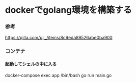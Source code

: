 # dockerでgolang環境を構築する

### 参考
https://qiita.com/uji_/items/8c9eda89526abe0ba900

### コンテナ
#### 起動してシェルの中に入る
docker-compose exec app /bin/bash
go run main.go
